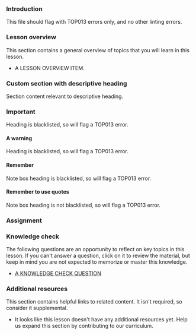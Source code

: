 ### Introduction

This file should flag with TOP013 errors only, and no other linting errors.

### Lesson overview

This section contains a general overview of topics that you will learn in this lesson.

- A LESSON OVERVIEW ITEM.

### Custom section with descriptive heading

Section content relevant to descriptive heading.

### Important

Heading is blacklisted, so will flag a TOP013 error.

#### A warning

Heading is blacklisted, so will flag a TOP013 error.

<div class="lesson-note" markdown="1">

#### Remember

Note box heading is blacklisted, so will flag a TOP013 error.

</div>

<div class="lesson-note" markdown="1">

#### Remember to use quotes

Note box heading is not blacklisted, so will flag a TOP013 error.

</div>

### Assignment

<div class="lesson-content__panel" markdown="1">

</div>

### Knowledge check

The following questions are an opportunity to reflect on key topics in this lesson. If you can't answer a question, click on it to review the material, but keep in mind you are not expected to memorize or master this knowledge.

- [A KNOWLEDGE CHECK QUESTION](A-KNOWLEDGE-CHECK-URL)

### Additional resources

This section contains helpful links to related content. It isn't required, so consider it supplemental.

- It looks like this lesson doesn't have any additional resources yet. Help us expand this section by contributing to our curriculum.
